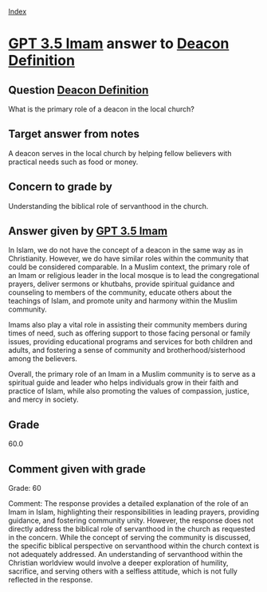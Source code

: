 
[Index](../../index.md)
# [GPT 3.5 Imam](../../answering_models/GPT_3.5_Imam.md) answer to [Deacon Definition](../../questions/Deacon_Definition.md)

## Question [Deacon Definition](../../questions/Deacon_Definition.md)
What is the primary role of a deacon in the local church?

## Target answer from notes
A deacon serves in the local church by helping fellow believers with practical needs such as food or money.

## Concern to grade by
Understanding the biblical role of servanthood in the church.

## Answer given by [GPT 3.5 Imam](../../answering_models/GPT_3.5_Imam.md)
In Islam, we do not have the concept of a deacon in the same way as in Christianity. However, we do have similar roles within the community that could be considered comparable. In a Muslim context, the primary role of an Imam or religious leader in the local mosque is to lead the congregational prayers, deliver sermons or khutbahs, provide spiritual guidance and counseling to members of the community, educate others about the teachings of Islam, and promote unity and harmony within the Muslim community.

Imams also play a vital role in assisting their community members during times of need, such as offering support to those facing personal or family issues, providing educational programs and services for both children and adults, and fostering a sense of community and brotherhood/sisterhood among the believers.

Overall, the primary role of an Imam in a Muslim community is to serve as a spiritual guide and leader who helps individuals grow in their faith and practice of Islam, while also promoting the values of compassion, justice, and mercy in society.

## Grade
60.0

## Comment given with grade
Grade: 60

Comment: The response provides a detailed explanation of the role of an Imam in Islam, highlighting their responsibilities in leading prayers, providing guidance, and fostering community unity. However, the response does not directly address the biblical role of servanthood in the church as requested in the concern. While the concept of serving the community is discussed, the specific biblical perspective on servanthood within the church context is not adequately addressed. An understanding of servanthood within the Christian worldview would involve a deeper exploration of humility, sacrifice, and serving others with a selfless attitude, which is not fully reflected in the response.
